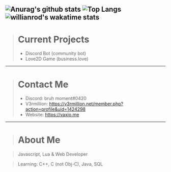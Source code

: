 ![Anurag's github stats](https://github-readme-stats.vercel.app/api?username=vaxiobbxx&show_icons=true&theme=radical&count_private=true)
![Top Langs](https://github-readme-stats.vercel.app/api/top-langs/?username=vaxiobbxx&show_icons=true&theme=radical)
![willianrod's wakatime stats](https://github-readme-stats.vercel.app/api/wakatime?username=vaxiobb&theme=radical)
---
> # Current Projects
> - Discord Bot (community bot)
> - Love2D Game (business.love)
---
> # Contact Me
> - Discord: bruh moment#0420
> - V3rmillion: https://v3rmillion.net/member.php?action=profile&uid=1424298
> - Website: https://vaxio.me
---
> # About Me

> Javascript, Lua & Web Developer

> Learning: C++, C (not Obj-C), Java, SQL
